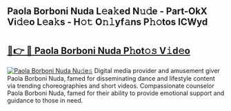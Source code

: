 ## Paola Borboni Nuda L𝚎a𝚔ed N𝚞𝚍e - Part-OkX Vi𝚍𝚎o L𝚎a𝚔s - H𝚘𝚝 O𝚗𝚕yf𝚊ns P𝚑𝚘tos ICWyd

# <h2><a href="http://kf5w9v.oniu.top/?m=Paola+Borboni+Nuda">🔗👉 🔴 Paola Borboni Nuda P𝚑ot𝚘𝚜 V𝚒d𝚎o</a></h2>

[![Paola Borboni Nuda Nu𝚍e𝚜](https://i.imgur.com/0qMVB7G.gif)](http://kf5w9v.oniu.top/?m=Paola+Borboni+Nuda)
Digital media provider and amusement giver Paola Borboni Nuda, famed for disseminating dance and lifestyle content via trending choreographies and short videos. Compassionate counselor Paola Borboni Nuda, famed for their ability to provide emotional support and guidance to those in need.  
